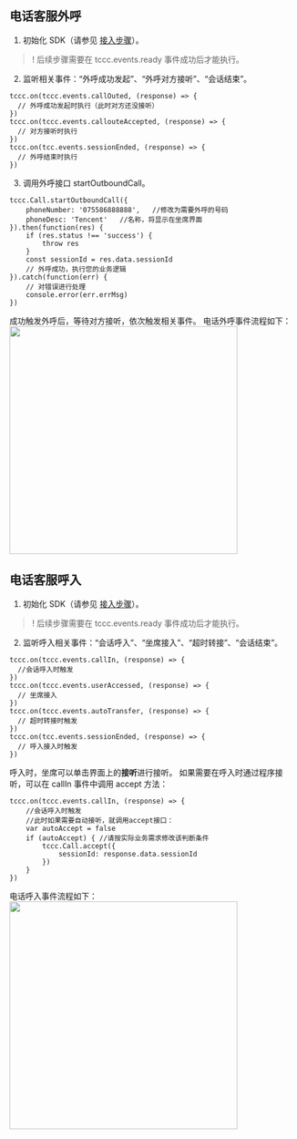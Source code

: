 ## 电话客服外呼
1. 初始化 SDK（请参见 [接入步骤](https://cloud.tencent.com/document/product/679/72042#tutorial)）。
>! 后续步骤需要在 tccc.events.ready 事件成功后才能执行。
2. 监听相关事件：“外呼成功发起”、“外呼对方接听”、“会话结束”。
```
tccc.on(tccc.events.callOuted, (response) => {
  // 外呼成功发起时执行（此时对方还没接听）
})
tccc.on(tccc.events.callouteAccepted, (response) => {
  // 对方接听时执行
})
tccc.on(tcc.events.sessionEnded, (response) => {
  // 外呼结束时执行
})

```
3. 调用外呼接口 startOutboundCall。
```
tccc.Call.startOutboundCall({
    phoneNumber: '075586888888',   //修改为需要外呼的号码
    phoneDesc: 'Tencent'   //名称，将显示在坐席界面
}).then(function(res) {
    if (res.status !== 'success') {
        throw res
    }
    const sessionId = res.data.sessionId
    // 外呼成功，执行您的业务逻辑
}).catch(function(err) {
    // 对错误进行处理
    console.error(err.errMsg)
})

```
成功触发外呼后，等待对方接听，依次触发相关事件。
电话外呼事件流程如下：
<img style="width:400px; max-width: inherit;" src="https://qcloudimg.tencent-cloud.cn/raw/2e50b78053fa5d50949bb51a396cd942.png" />

## 电话客服呼入
1. 初始化 SDK（请参见 [接入步骤](#tutorial)）。
>! 后续步骤需要在 tccc.events.ready 事件成功后才能执行。
2. 监听呼入相关事件：“会话呼入”、“坐席接入”、“超时转接”、“会话结束”。
```
tccc.on(tccc.events.callIn, (response) => {
  //会话呼入时触发
})
tccc.on(tccc.events.userAccessed, (response) => {
  // 坐席接入
})
tccc.on(tccc.events.autoTransfer, (response) => {
  // 超时转接时触发
})
tccc.on(tcc.events.sessionEnded, (response) => {
  // 呼入接入时触发
})
```
呼入时，坐席可以单击界面上的**接听**进行接听。
如果需要在呼入时通过程序接听，可以在 callIn 事件中调用 accept 方法：
```
tccc.on(tccc.events.callIn, (response) => {
    //会话呼入时触发
    //此时如果需要自动接听，就调用accept接口：
    var autoAccept = false
    if (autoAccept) { //请按实际业务需求修改该判断条件
        tccc.Call.accept({
            sessionId: response.data.sessionId
        })
    }
})
```
电话呼入事件流程如下：
<img style="width:400px; max-width: inherit;" src="https://qcloudimg.tencent-cloud.cn/raw/0ea25d729476c6b3e4f422aa47360962.png" />
